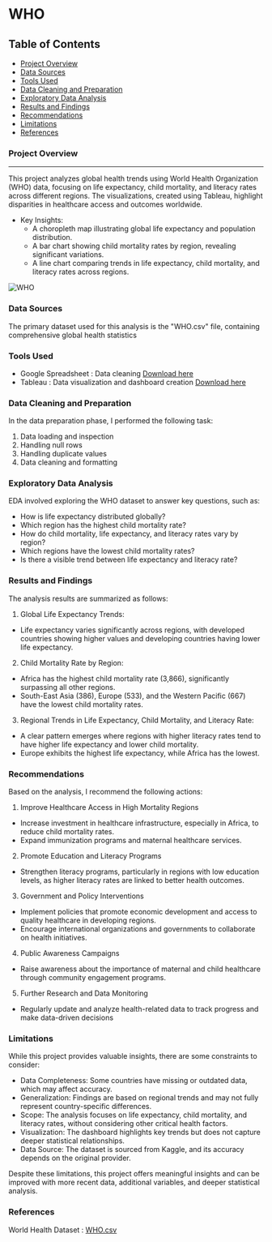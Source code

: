 # WHO

## Table of Contents
- [Project Overview](#project-overview)
- [Data Sources](#data-sources)
- [Tools Used](#tools-used)
- [Data Cleaning and Preparation](#data-cleaning-and-preparation)
- [Exploratory Data Analysis](#exploratory-data-analysis)
- [Results and Findings](#results-and-findings)
- [Recommendations](#recommendations)
- [Limitations](#limitations)
- [References](#references)

### Project Overview
---
This project analyzes global health trends using World Health Organization (WHO) data, focusing on life expectancy, child mortality, and literacy rates across different regions. The visualizations, created using Tableau, highlight disparities in healthcare access and outcomes worldwide.
- Key Insights:
  - A choropleth map illustrating global life expectancy and population distribution.
  - A bar chart showing child mortality rates by region, revealing significant variations.
  - A line chart comparing trends in life expectancy, child mortality, and literacy rates across regions.

![WHO](https://github.com/user-attachments/assets/c49700ed-500a-424a-bfcb-38403f19be39)
 
### Data Sources
The primary dataset used for this analysis is the "WHO.csv" file, containing comprehensive global health statistics

### Tools Used
- Google Spreadsheet : Data cleaning [Download here](https://google-sheets.en.softonic.com/)
- Tableau : Data visualization and dashboard creation [Download here](https://www.tableau.com/products/desktop/download)

### Data Cleaning and Preparation
In the data preparation phase, I performed the following task:
1. Data loading and inspection
2. Handling null rows
3. Handling duplicate values
4. Data cleaning and formatting

### Exploratory Data Analysis

EDA involved exploring the WHO dataset to answer key questions, such as:
- How is life expectancy distributed globally?
- Which region has the highest child mortality rate?
- How do child mortality, life expectancy, and literacy rates vary by region?
- Which regions have the lowest child mortality rates?
- Is there a visible trend between life expectancy and literacy rate?

### Results and Findings

The analysis results are summarized as follows:
1. Global Life Expectancy Trends:
  - Life expectancy varies significantly across regions, with developed countries showing higher values and developing countries having lower life expectancy.

2. Child Mortality Rate by Region:
  - Africa has the highest child mortality rate (3,866), significantly surpassing all other regions.
  - South-East Asia (386), Europe (533), and the Western Pacific (667) have the lowest child mortality rates.

3. Regional Trends in Life Expectancy, Child Mortality, and Literacy Rate:
  - A clear pattern emerges where regions with higher literacy rates tend to have higher life expectancy and lower child mortality.
  - Europe exhibits the highest life expectancy, while Africa has the lowest.

### Recommendations
Based on the analysis, I recommend the following actions:
1. Improve Healthcare Access in High Mortality Regions
 - Increase investment in healthcare infrastructure, especially in Africa, to reduce child mortality rates.
 - Expand immunization programs and maternal healthcare services.
2. Promote Education and Literacy Programs
  - Strengthen literacy programs, particularly in regions with low education levels, as higher literacy rates are linked to better health outcomes.
3. Government and Policy Interventions
  - Implement policies that promote economic development and access to quality healthcare in developing regions.
  - Encourage international organizations and governments to collaborate on health initiatives.
4. Public Awareness Campaigns
  - Raise awareness about the importance of maternal and child healthcare through community engagement programs.
5. Further Research and Data Monitoring
  - Regularly update and analyze health-related data to track progress and make data-driven decisions


### Limitations
While this project provides valuable insights, there are some constraints to consider:
- Data Completeness: Some countries have missing or outdated data, which may affect accuracy.
- Generalization: Findings are based on regional trends and may not fully represent country-specific differences.
- Scope: The analysis focuses on life expectancy, child mortality, and literacy rates, without considering other critical health factors.
- Visualization: The dashboard highlights key trends but does not capture deeper statistical relationships.
- Data Source: The dataset is sourced from Kaggle, and its accuracy depends on the original provider.
  
Despite these limitations, this project offers meaningful insights and can be improved with more recent data, additional variables, and deeper statistical analysis.

### References
World Health Dataset : [WHO.csv](https://www.kaggle.com/datasets/econdata/who-dataset)
